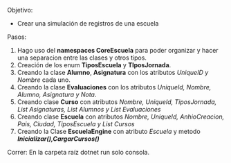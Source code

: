 Objetivo:

- Crear una simulación de registros de una escuela

Pasos:

1. Hago uso del **namespaces CoreEscuela** para poder organizar y hacer una separacion entre las clases y otros tipos.
2. Creación de los enum **TiposEscuela** y **TIposJornada**.
3. Creando la clase **Alumno**, **Asignatura** con los atributos _UniqueID y Nombre_ cada uno.
4. Creando la clase **Evaluaciones** con los atributos _UniqueId, Nombre, Alumno, Asignatura y Nota_.
5. Creando clase **Curso** con atributos _Nombre, UniqueId, TiposJornada, List<Asignatura> Asignaturas, List<Alumno> Alumnos y List<Evaluaciones> Evaluaciones_
6. Creando clase **Escuela** con atributos _Nombre, UniqueId, AnhioCreacion, Pais, Ciudad, TiposEscuela y List<Curso> Cursos_
7. Creando la Clase **EscuelaEngine** con atributo _Escuela_ y metodo **_Inicializar(),CargarCursos()_**

Correr:
En la carpeta raíz
dotnet run
solo consola.
